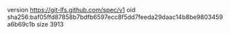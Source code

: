 version https://git-lfs.github.com/spec/v1
oid sha256:baf05ffd87858b7bdfb6597ecc8f5dd7feeda29daac14b8be9803459a6b69c1b
size 3913
